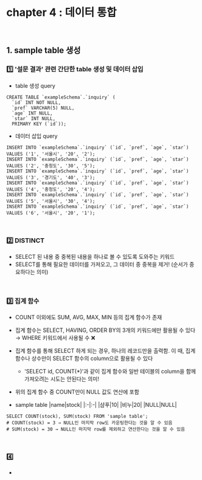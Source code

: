 # chapter 4 : 데이터 통합

<br>

## 1. sample table 생성
### 1️⃣ '설문 결과' 관련 간단한 table 생성 및 데이터 삽입
- table 생성 query

```mysql
CREATE TABLE `exampleSchema`.`inquiry` (
  `id` INT NOT NULL,
  `pref` VARCHAR(5) NULL,
  `age` INT NULL,
  `star` INT NULL,
  PRIMARY KEY (`id`));
```

- 데이터 삽입 query

```mysql
INSERT INTO `exampleSchema`.`inquiry` (`id`, `pref`, `age`, `star`) VALUES ('1', '서울시', '20', '2');
INSERT INTO `exampleSchema`.`inquiry` (`id`, `pref`, `age`, `star`) VALUES ('2', '충청도', '30', '5');
INSERT INTO `exampleSchema`.`inquiry` (`id`, `pref`, `age`, `star`) VALUES ('3', '경기도', '40', '3');
INSERT INTO `exampleSchema`.`inquiry` (`id`, `pref`, `age`, `star`) VALUES ('4', '충청도', '20', '4');
INSERT INTO `exampleSchema`.`inquiry` (`id`, `pref`, `age`, `star`) VALUES ('5', '서울시', '30', '4');
INSERT INTO `exampleSchema`.`inquiry` (`id`, `pref`, `age`, `star`) VALUES ('6', '서울시', '20', '1');
```

<br>

### 2️⃣ DISTINCT
- SELECT 된 내용 중 중복된 내용을 하나로 볼 수 있도록 도와주는 키워드
- SELECT를 통해 필요한 데이터를 가져오고, 그 데이터 중 중복을 제거! (순서가 중요하다는 의미)

<br>

### 3️⃣ 집계 함수
- COUNT 이외에도 SUM, AVG, MAX, MIN 등의 집계 함수가 존재
- 집계 함수는 SELECT, HAVING, ORDER BY의 3개의 키워드에만 활용될 수 있다 → WHERE 키워드에서 사용될 수 ❌
- 집계 함수를 통해 SELECT 하게 되는 경우, 하나의 레코드만을 출력함. 이 때, 집계 함수나 상수만이 SELECT 함수의 column으로 활용될 수 있다
    - 'SELECT id, COUNT(*)'과 같이 집계 함수와 일반 테이블의 column을 함께 가져오려는 시도는 안된다는 의미!
- 위의 집계 함수 중 COUNT만이 NULL 값도 연산에 포함

- sample table
|name|stock|
|:-|:-|
|샴푸|10|
|비누|20|
|NULL|NULL|

```mysql
SELECT COUNT(stock), SUM(stock) FROM 'sample table';
# COUNT(stock) = 3 → NULL인 마지막 row도 카운팅한다는 것을 알 수 있음
# SUM(stock) = 30 → NULL인 마지막 row를 제외하고 연산한다는 것을 알 수 있음
```

<br>

### 4️⃣ 
- 

<br>